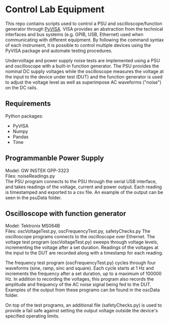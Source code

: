 # Control Lab Equipment
This repo contains scripts used to control a PSU and oscilloscope/function generator through [PyVISA](https://pyvisa.readthedocs.io). VISA provides an abstraction from the technical interfaces and bus systems (e.g. GPIB, USB, Ethernet) used when communicating with different equipment. By following the command syntax of each instrument, it is possible to control multiple devices using the PyVISA package and automate testing procedures.

Undervoltage and power supply noise tests are implemented using a PSU and oscilloscope with a built-in function generator. The PSU provides the nominal DC supply voltages while the oscilloscope measures the voltage at the input to the device under test (DUT) and the function generator is used to adjust the voltage level as well as superimpose AC waveforms ("noise") on the DC rails.

## Requirements
Python packages:
- PyVISA
- Numpy
- Pandas
- Time

## Programmanble Power Supply
Model: GW INSTEK GPP-3323 \
Files: noiseReadings.py \
The PSU program connects to the PSU through the serial USB interface, and takes readings of the voltage, current and power output. Each reading is timestamped and exported to a csv file. An example of the output can be seen in the psuData folder.

## Oscilloscope with function generator
Model: Tektronix MS064B \
Files: oscVoltageTest.py, oscFrequencyTest.py, safetyChecks.py
The oscilloscope programs connects to the oscilloscope over Ethernet. The voltage test program (oscVoltageTest.py) sweeps through voltage levels, incrementing the voltage after a set duration. Readings of the voltages at the input to the DUT are recorded along with a timestamp for each reading. 

The frequency test program (oscFrequencyTest.py) cycles through four waveforms (sine, ramp, sinc and square). Each cycle starts at 1 Hz and increments the frequency after a set duration, up to a maximum of 100000 Hz. In addition to recording the voltages, this program also records the amplitude and frequency of the AC noise signal being fed to the DUT. Examples of the output from these programs can be found in the oscData folder.

On top of the test programs, an additional file (safetyChecks.py) is used to provide a fail safe against setting the output voltage outside the device's specified operating limits. 